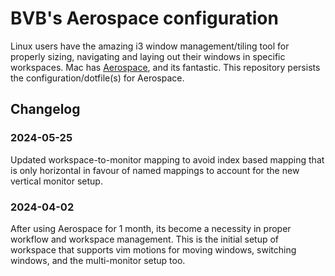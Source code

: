 # BVB's Aerospace configuration

Linux users have the amazing i3 window management/tiling tool for properly sizing, navigating and laying out their windows in specific workspaces. Mac has [Aerospace](https://github.com/nikitabobko/AeroSpace), and its fantastic. This repository persists the configuration/dotfile(s) for Aerospace.

## Changelog

### 2024-05-25
Updated workspace-to-monitor mapping to avoid index based mapping that is only horizontal in favour of named mappings to account for the new vertical monitor setup.

### 2024-04-02
After using Aerospace for 1 month, its become a necessity in proper workflow and workspace management. This is the initial setup of workspace that supports vim motions for moving windows, switching windows, and the multi-monitor setup too.
